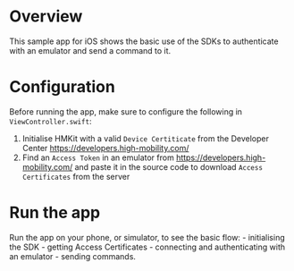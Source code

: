 # Overview

This sample app for iOS shows the basic use of the SDKs to authenticate with an emulator and send a command to it.

# Configuration

Before running the app, make sure to configure the following in `ViewController.swift`:

1. Initialise HMKit with a valid `Device Certiticate` from the Developer Center https://developers.high-mobility.com/
2. Find an `Access Token` in an emulator from https://developers.high-mobility.com/ and paste it in the source code to download `Access Certificates` from the server

# Run the app

Run the app on your phone, or simulator, to see the basic flow:
    - initialising the SDK
    - getting Access Certificates
    - connecting and authenticating with an emulator
    - sending commands.
